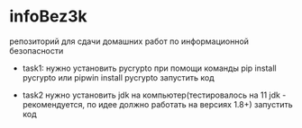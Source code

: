 # infoBez3k
репозиторий для сдачи домашних работ по информационной безопасности

* task1:
нужно установить pycrypto
при помощи команды pip install pycrypto или pipwin install pycrypto
запустить код

* task2
нужно установить jdk на компьютер(тестировалось на 11 jdk - рекомендуется, по идее должно работать на версиях 1.8+)
запустить код
